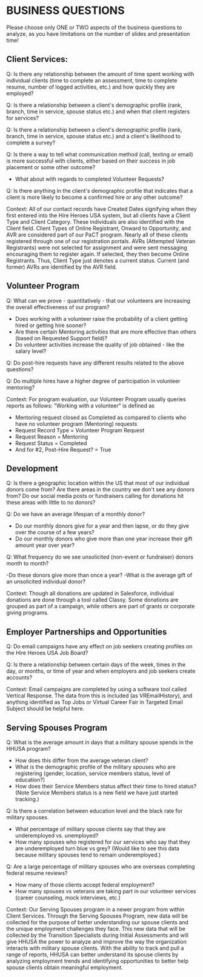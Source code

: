 # BUSINESS QUESTIONS

Please choose only ONE or TWO aspects of the business questions to analyze, as you have limitations on the number of slides and presentation time!

## Client Services: 

Q: Is there any relationship between the amount of time spent working with individual clients (time to complete an assessment, time to complete resume, number of logged activities, etc.) and how quickly they are employed?
 
Q: Is there a relationship between a client's demographic profile (rank, branch, time in service, spouse status etc.) and when that client registers for services?
 
Q: Is there a relationship between a client's demographic profile (rank, branch, time in service, spouse status etc.) and a client's likelihood to complete a survey?  
 
Q: Is there a way to tell what communication method (call, texting or email) is more successful with clients, either based on their success in job placement or some other outcome? 

- What about with regards to completed Volunteer Requests?

Q: Is there anything in the client's demographic profile that indicates that a client is more likely to become a confirmed hire or any other outcome?
 
Context: All of our contact records have Created Dates signifying when they first entered into the Hire Heroes USA system, but all clients have a Client Type and Client Category. These individuals are also identified with the Client field. Client Types of Online Registrant, Onward to Opportunity, and AVR are considered part of our PaCT program. Nearly all of these clients registered through one of our registration portals. AVRs (Attempted Veteran Registrants) were not selected for assignment and were sent messaging encouraging them to register again. If selected, they then become Online Registrants. Thus, Client Type just denotes a current status. Current (and former) AVRs are identified by the AVR field.
 
## Volunteer Program
 
Q:  What can we prove - quantitatively - that our volunteers are increasing the overall effectiveness of our program?   

- Does working with a volunteer raise the probability of a client getting hired or getting hire sooner? 
- Are there certain Mentoring activities that are more effective than others (based on Requested Support field)? 
- Do volunteer activities increase the quality of job obtained - like the salary level? 

Q: Do post-hire requests have any different results related to the above questions?
 
Q: Do multiple hires have a higher degree of participation in volunteer mentoring?
 
Context: For program evaluation, our Volunteer Program usually queries reports as follows: "Working with a volunteer" is defined as

- Mentoring request closed as Completed as compared to clients who have no volunteer program (Mentoring) requests
- Request Record Type = Volunteer Program Request
- Request Reason = Mentoring
- Request Status = Completed
- And for #2, Post-Hire Request? = True 

## Development
 
Q: Is there a geographic location within the US that most of our individual donors come from? Are there areas in the country we don't see any donors from? Do our social media posts or fundraisers calling for donations hit these areas with little to no donors? 
 
Q: Do we have an average lifespan of a monthly donor? 

- Do our monthly donors give for a year and then lapse, or do they give over the course of a few years? 
- Do our monthly donors who give more than one year increase their gift amount year over year?

Q: What frequency do we see unsolicited (non-event or fundraiser) donors month to month? 

-Do these donors give more than once a year? 
-What is the average gift of an unsolicited individual donor?

Context: Though all donations are updated in Salesforce, individual donations are done through a tool called Classy. Some donations are grouped as part of a campaign, while others are part of grants or corporate giving programs.
 
## Employer Partnerships and Opportunities
 
Q:  Do email campaigns have any effect on job seekers creating profiles on the Hire Heroes USA Job Board? 
 
Q: Is there a relationship between certain days of the week, times in the day, or months, or time of year and when employers and job seekers create accounts?
 
Context: Email campaigns are completed by using a software tool called Vertical Response. The data from this is included (as VREmailHistory), and anything identified as Top Jobs or Virtual Career Fair in Targeted Email Subject should be helpful here.
 
## Serving Spouses Program
 
Q: What is the average amount in days that a military spouse spends in the HHUSA program? 

- How does this differ from the average veteran client? 
- What is the demographic profile of the military spouses who are registering (gender, location, service members status, level of education?)  
- How does their Service Members status affect their time to hired status? (Note Service Members status is a new field we have just started tracking.)

 Q: Is there a correlation between education level and the black rate for military spouses. 

- What percentage of military spouse clients say that they are underemployed vs. unemployed? 
- How many spouses who registered for our services who say that they are underemployed turn blue vs grey? (Would like to see this data because military spouses tend to remain underemployed.)

 Q: Are a large percentage of military spouses who are overseas completing federal resume reviews? 

- How many of those clients accept federal employment? 
- How many spouses vs veterans are taking part in our volunteer services (career counseling, mock interviews, etc.)

Context: Our Serving Spouses program in a newer program from within Client Services. Through the Serving Spouses Program, new data will be collected for the purpose of better understanding our spouse clients and the unique employment challenges they face. This new data that will be collected by the Transition Specialists during Initial Assessments and will give HHUSA the power to analyze and improve the way the organization interacts with military spouse clients. With the ability to track and pull a range of reports, HHUSA can better understand its spouse clients by analyzing employment trends and identifying opportunities to better help spouse clients obtain meaningful employment.
